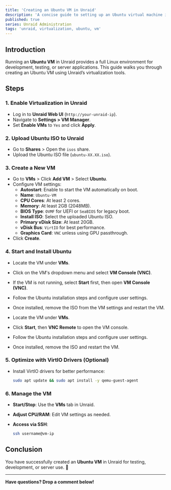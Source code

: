 ```yaml
---
title: 'Creating an Ubuntu VM in Unraid'
description: 'A concise guide to setting up an Ubuntu virtual machine in Unraid.'
published: true
series: Unraid Administration
tags: 'unraid, virtualization, ubuntu, vm'
---
```


## Introduction

Running an **Ubuntu VM** in Unraid provides a full Linux environment for development, testing, or server applications. This guide walks you through creating an Ubuntu VM using Unraid’s virtualization tools.

## Steps

### 1. Enable Virtualization in Unraid

- Log in to **Unraid Web UI** (`http://your-unraid-ip`).
- Navigate to **Settings > VM Manager**.
- Set **Enable VMs** to `Yes` and click **Apply**.

### 2. Upload Ubuntu ISO to Unraid

- Go to **Shares** > Open the `isos` share.
- Upload the Ubuntu ISO file (`ubuntu-XX.XX.iso`).

### 3. Create a New VM

- Go to **VMs** > Click **Add VM** > Select **Ubuntu**.
- Configure VM settings:
  - **Autostart**: Enable to start the VM automatically on boot.
  - **Name**: `Ubuntu-VM`
  - **CPU Cores**: At least 2 cores.
  - **Memory**: At least 2GB (2048MB).
  - **BIOS Type**: `OVMF` for UEFI or `SeaBIOS` for legacy boot.
  - **Install ISO**: Select the uploaded Ubuntu ISO.
  - **Primary vDisk Size**: At least 20GB.
  - **vDisk Bus**: `VirtIO` for best performance.
  - **Graphics Card**: `VNC` unless using GPU passthrough.
- Click **Create**.

### 4. Start and Install Ubuntu

- Locate the VM under **VMs**.
- Click on the VM's dropdown menu and select **VM Console (VNC)**.
- If the VM is not running, select **Start** first, then open **VM Console (VNC)**.
- Follow the Ubuntu installation steps and configure user settings.
- Once installed, remove the ISO from the VM settings and restart the VM.

- Locate the VM under **VMs**.
- Click **Start**, then **VNC Remote** to open the VM console.
- Follow the Ubuntu installation steps and configure user settings.
- Once installed, remove the ISO and restart the VM.

### 5. Optimize with VirtIO Drivers (Optional)

- Install VirtIO drivers for better performance:

  ```bash
  sudo apt update && sudo apt install -y qemu-guest-agent
  ```

### 6. Manage the VM

- **Start/Stop**: Use the **VMs** tab in Unraid.
- **Adjust CPU/RAM**: Edit VM settings as needed.
- **Access via SSH**:

  ```bash
  ssh username@vm-ip
  ```

## Conclusion

You have successfully created an **Ubuntu VM** in Unraid for testing, development, or server use. 🚀

---

**Have questions? Drop a comment below!**
